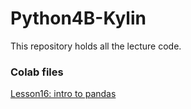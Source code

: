 # Python4B-Kylin
This repository holds all the lecture code.

### Colab files
[Lesson16: intro to pandas](https://colab.research.google.com/drive/1GwzDroONxUIMq4sKkoMRTeZqNDwH1yMV#scrollTo=CQjEPq3wReQE) 

